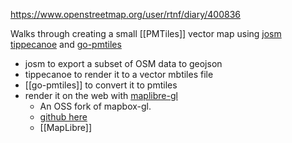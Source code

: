 https://www.openstreetmap.org/user/rtnf/diary/400836

Walks through creating a small [[PMTiles]] vector map using [josm](https://josm.openstreetmap.de) [tippecanoe](https://github.com/mapbox/tippecanoe) and [go-pmtiles](https://github.com/protomaps/go-pmtiles)

- josm to export a subset of OSM data to geojson
- tippecanoe to render it to a vector mbtiles file
- [[go-pmtiles]] to convert it to pmtiles
- render it on the web with [maplibre-gl](https://maplibre.org/maplibre-gl-js-docs/api/)
	- An OSS fork of mapbox-gl.
	- [github here](https://github.com/maplibre/maplibre-gl-js)
	- [[MapLibre]]
